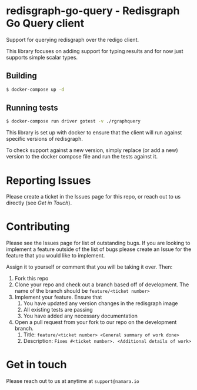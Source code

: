 # redisgraph-go-query - Redisgraph Go Query client

Support for querying redisgraph over the redigo client.

This library focuses on adding support for typing results and for now just supports simple scalar types.

## Building

```bash
$ docker-compose up -d
```

## Running tests

```bash
$ docker-compose run driver gotest -v ./rgraphquery
```

This library is set up with docker to ensure that the client will run against specific versions of redisgraph.

To check support against a new version, simply replace (or add a new) version to the docker compose file and run the tests against it.


# Reporting Issues

Please create a ticket in the Issues page for this repo, or reach out to us directly (see *Get in Touch*). 

# Contributing

Please see the Issues page for list of outstanding bugs. If you are looking to implement a feature outside of the list of bugs
please create an Issue for the feature that you would like to implement.

Assign it to yourself or comment that you will be taking it over. Then:

1. Fork this repo
2. Clone your repo and check out a branch based off of development. The name of the branch should be `feature/<ticket number>`
3. Implement your feature. Ensure that
    1. You have updated any version changes in the redisgraph image
    2. All existing tests are passing 
    3. You have added any necessary documentation
4. Open a pull request from your fork to our repo on the development branch. 
    1. Title: `feature/<ticket number> <General summary of work done>`
    2. Description: `Fixes #<ticket number>. <Additional details of work>`

# Get in touch

Please reach out to us at anytime at `support@namara.io`